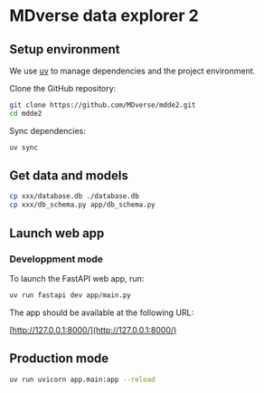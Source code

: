 # MDverse data explorer 2

## Setup environment

We use [uv](https://docs.astral.sh/uv/getting-started/installation/)
to manage dependencies and the project environment.

Clone the GitHub repository:

```sh
git clone https://github.com/MDverse/mdde2.git
cd mdde2
```

Sync dependencies:

```sh
uv sync
```

## Get data and models

```bash
cp xxx/database.db ./database.db
cp xxx/db_schema.py app/db_schema.py
```


## Launch web app

### Developpment mode

To launch the FastAPI web app, run:

```bash
uv run fastapi dev app/main.py
```

The app should be available at the following URL:

[http://127.0.0.1:8000/](http://127.0.0.1:8000/)


## Production mode

```bash
uv run uvicorn app.main:app --reload
```
